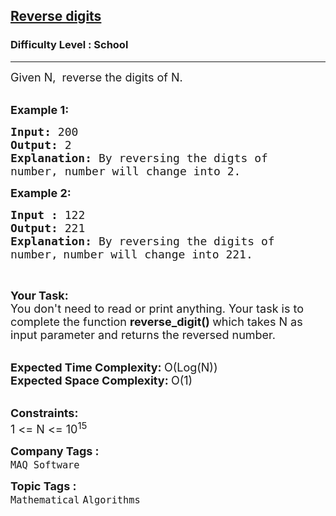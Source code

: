 <h2><a href="https://www.geeksforgeeks.org/problems/reverse-digit0316/1?page=1&difficulty=School&sortBy=submissions">Reverse digits</a></h2><h3>Difficulty Level : School</h3><hr><div class="problems_problem_content__Xm_eO"><p><span style="font-size:18px">Given N,&nbsp; reverse the digits of N.</span><br>
&nbsp;</p>

<p><span style="font-size:18px"><strong>Example 1:</strong></span></p>

<pre><span style="font-size:18px"><strong>Input: </strong>200
<strong>Output: </strong>2
<strong>Explanation: </strong>By reversing the digts of 
number, number will change into 2.</span>
</pre>

<p><span style="font-size:18px"><strong>Example 2:</strong></span></p>

<pre><span style="font-size:18px"><strong>Input : </strong>122
<strong>Output: </strong>221
<strong>Explanation: </strong>By reversing the digits of 
number,</span> <span style="font-size:18px">number will change into 221.</span>
</pre>

<p>&nbsp;</p>

<p><span style="font-size:18px"><strong>Your Task:</strong><br>
You don't need to read or print anything. Your task is to complete the function&nbsp;<strong>reverse_digit()&nbsp;</strong>which takes N as input parameter and returns the&nbsp;reversed number.</span><br>
&nbsp;</p>

<p><span style="font-size:18px"><strong>Expected Time Complexity:&nbsp;</strong>O(Log(N))<br>
<strong>Expected Space Complexity:&nbsp;</strong>O(1)</span><br>
&nbsp;</p>

<p><span style="font-size:18px"><strong>Constraints:</strong><br>
1 &lt;= N &lt;= 10<sup>15</sup></span></p>
</div><p><span style=font-size:18px><strong>Company Tags : </strong><br><code>MAQ Software</code>&nbsp;<br><p><span style=font-size:18px><strong>Topic Tags : </strong><br><code>Mathematical</code>&nbsp;<code>Algorithms</code>&nbsp;